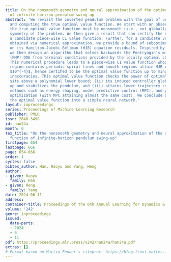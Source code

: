 ```yaml
---
title: On the nonsmooth geometry and neural approximation of the optimal value function
  of infinite-horizon pendulum swing-up
abstract: 'We revisit the inverted pendulum problem with the goal of understanding
  and computing the true optimal value function. We start with an observation that
  the true optimal value function must be nonsmooth (i.e., not globally C1) due to
  symmetry of the problem. We then give a result that can certify the optimality of
  a candidate piece-wise C1 value function. Further, for a candidate value function
  obtained via numerical approximation, we provide a bound of suboptimality based
  on its Hamilton-Jacobi-Bellman (HJB) equation residuals. Inspired by Holzhüter (2004),
  we then design an algorithm that solves backwards the Pontryagin’s minimum principle
  (PMP) ODE from terminal conditions provided by the locally optimal LQR value function.
  This numerical procedure leads to a piece-wise C1 value function whose nonsmooth
  region contains periodic spiral lines and smooth regions attain HJB residuals about
  $10^{-4}$, hence certiﬁed to be the optimal value function up to minor numerical
  inaccuracies. This optimal value function checks the power of optimality: (i) it
  sits above a polynomial lower bound; (ii) its induced controller globally swings
  up and stabilizes the pendulum, and (iii) attains lower trajectory cost than baseline
  methods such as energy shaping, model predictive control (MPC), and proximal policy
  optimization (with MPC attaining almost the same cost). We conclude by distilling
  the optimal value function into a simple neural network.'
layout: inproceedings
series: Proceedings of Machine Learning Research
publisher: PMLR
issn: 2640-3498
id: han24a
month: 0
tex_title: "On the nonsmooth geometry and neural approximation of the optimal value
  function of infinite-horizon pendulum swing-up"
firstpage: 654
lastpage: 666
page: 654-666
order: 1
cycles: false
bibtex_author: Han, Haoyu and Yang, Heng
author:
- given: Haoyu
  family: Han
- given: Heng
  family: Yang
date: 2024-06-11
address:
container-title: Proceedings of the 6th Annual Learning for Dynamics & Control Conference
volume: '242'
genre: inproceedings
issued:
  date-parts:
  - 2024
  - 6
  - 11
pdf: https://proceedings.mlr.press/v242/han24a/han24a.pdf
extras: []
# Format based on Martin Fenner's citeproc: https://blog.front-matter.io/posts/citeproc-yaml-for-bibliographies/
---
```

